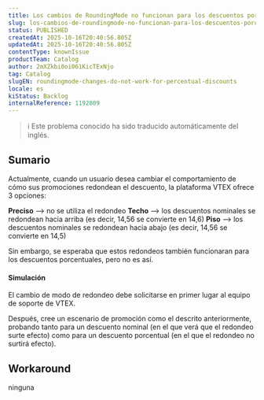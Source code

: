 ```yaml
---
title: Los cambios de RoundingMode no funcionan para los descuentos porcentuales
slug: los-cambios-de-roundingmode-no-funcionan-para-los-descuentos-porcentuales
status: PUBLISHED
createdAt: 2025-10-16T20:40:56.805Z
updatedAt: 2025-10-16T20:40:56.805Z
contentType: knownIssue
productTeam: Catalog
author: 2mXZkbi0oi061KicTExNjo
tag: Catalog
slugEN: roundingmode-changes-do-not-work-for-percentual-discounts
locale: es
kiStatus: Backlog
internalReference: 1192809
---
```


>ℹ️ Este problema conocido ha sido traducido automáticamente del inglés.

## Sumario


Actualmente, cuando un usuario desea cambiar el comportamiento de cómo sus promociones redondean el descuento, la plataforma VTEX ofrece 3 opciones:

**Preciso** --> no se utiliza el redondeo
**Techo** --> los descuentos nominales se redondean hacia arriba (es decir, 14,56 se convierte en 14,6)
**Piso** --> los descuentos nominales se redondean hacia abajo (es decir, 14,56 se convierte en 14,5)

Sin embargo, se esperaba que estos redondeos también funcionaran para los descuentos porcentuales, pero no es así.


#### Simulación


El cambio de modo de redondeo debe solicitarse en primer lugar al equipo de soporte de VTEX.

Después, cree un escenario de promoción como el descrito anteriormente, probando tanto para un descuento nominal (en el que verá que el redondeo surte efecto) como para un descuento porcentual (en el que el redondeo no surtirá efecto).

## Workaround


ninguna



